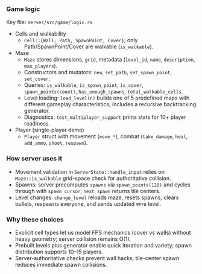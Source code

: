 ### Game logic

Key file: `server/src/game/logic.rs`

- Cells and walkability
  - `Cell::{Wall, Path, SpawnPoint, Cover}`; only Path/SpawnPoint/Cover are walkable (`is_walkable`).
- Maze
  - `Maze` stores dimensions, `grid`, metadata (`level_id`, `name`, `description`, `max_players`).
  - Constructors and mutators: `new`, `set_path`, `set_spawn_point`, `set_cover`.
  - Queries: `is_walkable`, `is_spawn_point`, `is_cover`, `spawn_points(count)`, `has_enough_spawns`, `total_walkable_cells`.
  - Level loading: `load_level(n)` builds one of 5 predefined maps with different gameplay characteristics; includes a recursive backtracking generator.
  - Diagnostics: `test_multiplayer_support` prints stats for 10+ player readiness.
- Player (single-player demo)
  - `Player` struct with movement (`move_*`), combat (`take_damage`, `heal`, `add_ammo`, `shoot`, `respawn`).

### How server uses it

- Movement validation in `ServerState::handle_input` relies on `Maze::is_walkable` grid-space check for authoritative collision.
- Spawns: server precomputes `spawns` via `spawn_points(128)` and cycles through with `spawn_cursor`; `next_spawn` returns tile centers.
- Level changes: `change_level` reloads maze, resets spawns, clears bullets, respawns everyone, and sends updated wire level.

### Why these choices

- Explicit cell types let us model FPS mechanics (cover vs walls) without heavy geometry; server collision remains O(1).
- Prebuilt levels plus generator enable quick iteration and variety; spawn distribution supports 10–15 players.
- Server-authoritative checks prevent wall hacks; tile-center spawn reduces immediate spawn collisions. 
